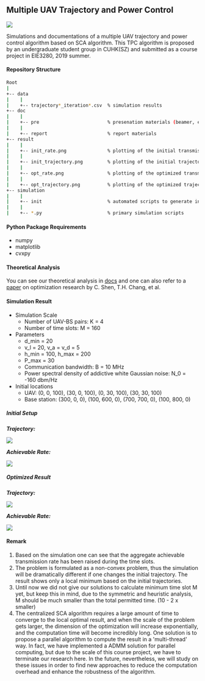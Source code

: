 ## Multiple UAV Trajectory and Power Control

![](https:?/github.com/Vito-Swift/Multiple-UAV-Trajectory-and-Power-Control/doc/page.png)

Simulations and documentations of a multiple UAV trajectory and power control algorithm based on SCA algorithm. This TPC algorithm is proposed by an undergraduate student group in CUHK(SZ) and submitted as a course project in EIE3280, 2019 summer.

#### Repository Structure

```bash
Root
|
+-- data
|    |
|    +-- trajectory*_iteration*.csv  % simulation results
+-- doc
|    |
|    +-- pre                         % presenation materials (beamer, etc.)
|    |
|    +-- report                      % report materials 
+-- result
|    |
|    +-- init_rate.png               % plotting of the initial transmission rate
|    |
|    +-- init_trajectory.png         % plotting of the initial trajectory
|    |
|    +-- opt_rate.png                % plotting of the optimized transmission rate
|    |
|    +-- opt_trajectory.png          % plotting of the optimized trajectory
+-- simulation
|	 |
|	 +-- init                        % automated scripts to generate initial trajectories
|    |
|    +-- *.py                        % primary simulation scripts
```

#### Python Package Requirements

- numpy
- matplotlib
- cvxpy

#### Theoretical Analysis

You can see our theoretical analysis in [docs](https://github.com/Vito-Swift/EIE3280-CourseProj-TPC/tree/master/doc) and one can also refer to a [paper](https://arxiv.org/pdf/1809.05697.pdf) on optimization research by C. Shen, T.H. Chang, et al.

#### Simulation Result

- Simulation Scale
  - Number of UAV-BS pairs: K = 4
  - Number of time slots: M = 160
- Parameters
  - d_min = 20
  - v_l = 20, v_a = v_d = 5
  - h_min = 100, h_max = 200
  - P_max = 30
  - Communication bandwidth: B = 10 MHz
  - Power spectral density of addictive white Gaussian noise: N_0 = -160 dbm/Hz
- Initial locations
  - UAV: (0, 0, 100), (30, 0, 100), (0, 30, 100), (30, 30, 100)
  - Base station: (300, 0, 0), (100, 600, 0), (700, 700, 0), (100, 800, 0)

##### Initial Setup

***Trajectory:***

![](https://raw.githubusercontent.com/Vito-Swift/EIE3280-CourseProj-TPC/master/result/init_trajectory.png)

***Achievable Rate:***

![](https://raw.githubusercontent.com/Vito-Swift/EIE3280-CourseProj-TPC/master/result/init_rate.png)

##### Optimized Result

***Trajectory:***

![](https://raw.githubusercontent.com/Vito-Swift/EIE3280-CourseProj-TPC/master/result/opt_trajectory.png)

***Achievable Rate:***

![](https://raw.githubusercontent.com/Vito-Swift/EIE3280-CourseProj-TPC/master/result/opt_rate.png)

#### Remark

1. Based on the simulation one can see that the aggregate achievable transmission rate has been raised during the time slots.
2. The problem is formulated as a non-convex problem, thus the simulation will be dramatically different if one changes the initial trajectory. The result shows only a local minimum based on the initial trajectories.
3. Until now we did not give our solutions to calculate minimum time slot M yet, but keep this in mind, due to the symmetric and heuristic analysis, M should be much smaller than the total permitted time. (10 - 2 x smaller)
4. The centralized SCA algorithm requires a large amount of time to converge to the local optimal result, and when the scale of the problem gets larger, the dimension of the optimization will increase exponentially, and the computation time will become incredibly long. One solution is to propose a parallel algorithm to compute the result in a 'multi-thread' way. In fact, we have implemented a ADMM solution for parallel computing, but due to the scale of this course project, we have to terminate our research here. In the future, nevertheless, we will study on these issues in order to find new approaches to reduce the computation overhead and enhance the robustness of the algorithm. 
